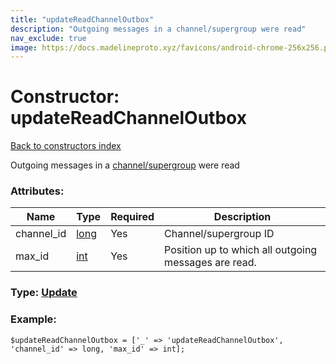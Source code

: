 ```yaml
---
title: "updateReadChannelOutbox"
description: "Outgoing messages in a channel/supergroup were read"
nav_exclude: true
image: https://docs.madelineproto.xyz/favicons/android-chrome-256x256.png
---
```

# Constructor: updateReadChannelOutbox  
[Back to constructors index](/API_docs/constructors/index.html)



Outgoing messages in a [channel/supergroup](https://core.telegram.org/api/channel) were read

### Attributes:

| Name     |    Type       | Required | Description |
|----------|---------------|----------|-------------|
|channel\_id|[long](/API_docs/types/long.html) | Yes|Channel/supergroup ID|
|max\_id|[int](/API_docs/types/int.html) | Yes|Position up to which all outgoing messages are read.|



### Type: [Update](/API_docs/types/Update.html)


### Example:

```
$updateReadChannelOutbox = ['_' => 'updateReadChannelOutbox', 'channel_id' => long, 'max_id' => int];
```  
